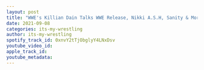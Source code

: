 ```yaml
---
layout: post
title: "WWE's Killian Dain Talks WWE Release, Nikki A.S.H, Sanity & More"
date: 2021-09-08
categories: its-my-wrestling
author: its-my-wrestling
spotify_track_id: 0xnvY2tTjObglyY4LNxDsv
youtube_video_id: 
apple_track_id: 
youtube_metadata: 
---
```

